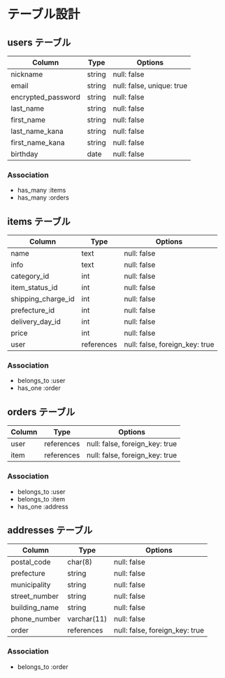 # テーブル設計

## users テーブル

| Column             | Type   | Options     |
| ------------------ | ------ | ----------- |
| nickname           | string | null: false |
| email              | string | null: false, unique: true |
| encrypted_password | string | null: false |
| last_name          | string | null: false |
| first_name         | string | null: false |
| last_name_kana     | string | null: false |
| first_name_kana    | string | null: false |
| birthday           | date   | null: false |

### Association

- has_many :items
- has_many :orders

## items テーブル

| Column              | Type       | Options                        |
| ------------------ | ---------- | ------------------------------ |
| name               | text       | null: false                    |
| info               | text       | null: false                    |
| category_id        | int        | null: false                    |
| item_status_id     | int        | null: false                    |
| shipping_charge_id | int        | null: false                    |
| prefecture_id      | int        | null: false                    |
| delivery_day_id    | int        | null: false                    |
| price              | int        | null: false                    |
| user               | references | null: false, foreign_key: true |

### Association

- belongs_to :user
- has_one :order

## orders テーブル

| Column  | Type       | Options                        |
| ------- | ---------- | ------------------------------ |
| user    | references | null: false, foreign_key: true |
| item    | references | null: false, foreign_key: true |

### Association

- belongs_to :user
- belongs_to :item
- has_one :address

## addresses テーブル

| Column        | Type        | Options                        |
| ------------- | ----------- | ------------------------------ |
| postal_code   | char(8)     | null: false                    |
| prefecture    | string      | null: false                    |
| municipality  | string      | null: false                    |
| street_number | string      | null: false                    |
| building_name | string      | null: false                    |
| phone_number  | varchar(11) | null: false                    |
| order         | references  | null: false, foreign_key: true |

### Association

- belongs_to :order